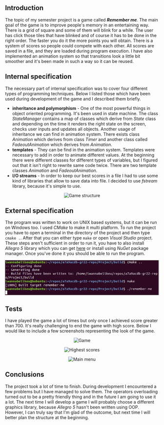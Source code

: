 ## Introduction
The topic of my semester project is a game called _**Remember me**_. The main goal of the game is to improve people's memory in an entertaining way. There is a grid of square and some of them will blink for a while. The user has click those tiles that have blinked and of course it has to be done in the right order. The faster you do it the more points you will obtain. There is a system of scores so people could compete with each other. All scores are saved in a file, and they are loaded during program execution. I have also implemented an animation system so that transitions look a little bit smoother and it's been made in such a way so it can be reused.

## Internal specification
The necessary part of internal specification was to cover four different types of programming techniques. Below I listed those which have been used during development of the game and I described them briefly.
* **inheritance and polymorphism** - One of the most powerful things in object oriented programming. It's been used in state machine. The class *StateManager* contains a map of classes which derive from *State* class and depending on the time it renders the right state on the screen, checks user inputs and updates all objects. Another usage of inheritance we can find in animation system. There exists class *Animation* which derives from class *Timer* and another class called *FadeoutAnimation* which derives from *Animation*.
* **templates** - They can be find in the animation system. Templates were necessary to add in order to animate different values. At the beginning there were different classes for different types of variables, but I figured out that it isn't right to rewrite same code twice. There are two template classes *Animation* and *FadeoutAnimation*.
* **I/O streams** - In order to keep our best scores in a file I had to use some kind of libraries that allow to save data into file. I decided to use *fstream* library, because it's simple to use.

<p align="center"><img src="/inages/structure.png" alt="Game structure"></p>


## External specification
The program was written to work on UNIX based systems, but it can be run on Windows too. I used *CMake* to make it multi platform. To run the project you have to open a terminal in the directory of the project and then type `cmake .`. After that you can either type `make` or open *Visual Studio* project. These steps aren't sufficient in order to run it, you have to also install *Allegro 5* library which you can get [here](https://github.com/liballeg/allegro5) or install using *NuGet* package manager. Once you've done it you should be able to run the program.

<p align="center"><img src="/images/build.png" alt="Build process"></p>

## Tests
I have played the game a lot of times but only once I achieved score greater than 700. It's really challenging to end the game with high score. Below I would like to include a few screenshots representing the look of the game.

<p align="center"><img src="/images/test1" alt="Game"></p>
<p align="center"><img src="/images/test2" alt="Highest scores"></p>
<p align="center"><img src="/images/test3" alt="Main menu"></p>


## Conclusions
The project took a lot of time to finish. During development I encountered a few problems but I have managed to solve them. The operators overloading turned out to be a pretty friendly thing and in the future I am going to use it a lot. The next time I will develop a game I will probably choose a different graphics library, because *Allegro 5* hasn't been written using OOP. However, I can truly say that I'm glad of the outcome, but next time I will better plan the structure at the beginning.



